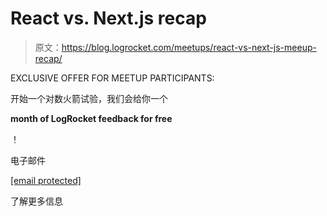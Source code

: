 # React vs. Next.js recap 

> 原文：<https://blog.logrocket.com/meetups/react-vs-next-js-meeup-recap/>

EXCLUSIVE OFFER FOR MEETUP PARTICIPANTS:

开始一个对数火箭试验，我们会给你一个

**month of LogRocket feedback for free**

！

电子邮件

[[email protected]](/cdn-cgi/l/email-protection)

了解更多信息